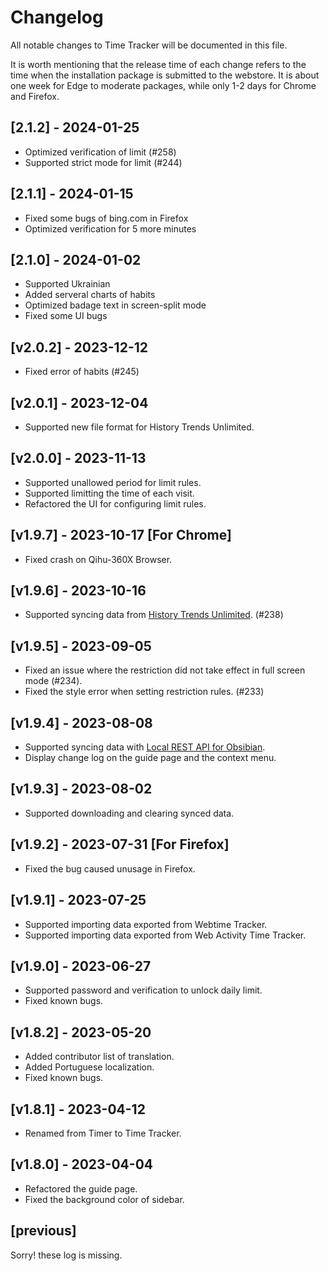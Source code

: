 # Changelog

All notable changes to Time Tracker will be documented in this file.

It is worth mentioning that the release time of each change refers to the time when the installation package is submitted to the webstore. It is about one week for Edge to moderate packages, while only 1-2 days for Chrome and Firefox.

## [2.1.2] - 2024-01-25

- Optimized verification of limit (#258)
- Supported strict mode for limit (#244)

## [2.1.1] - 2024-01-15

- Fixed some bugs of bing.com in Firefox
- Optimized verification for 5 more minutes

## [2.1.0] - 2024-01-02

- Supported Ukrainian
- Added serveral charts of habits
- Optimized badage text in screen-split mode
- Fixed some UI bugs

## [v2.0.2] - 2023-12-12

- Fixed error of habits (#245)

## [v2.0.1] - 2023-12-04

- Supported new file format for History Trends Unlimited.

## [v2.0.0] - 2023-11-13

- Supported unallowed period for limit rules.
- Supported limitting the time of each visit.
- Refactored the UI for configuring limit rules.

## [v1.9.7] - 2023-10-17 [For Chrome]

- Fixed crash on Qihu-360X Browser.

## [v1.9.6] - 2023-10-16

- Supported syncing data from [History Trends Unlimited](https://chrome.google.com/webstore/detail/history-trends-unlimited/pnmchffiealhkdloeffcdnbgdnedheme). (#238)

## [v1.9.5] - 2023-09-05

- Fixed an issue where the restriction did not take effect in full screen mode (#234).
- Fixed the style error when setting restriction rules. (#233)

## [v1.9.4] - 2023-08-08

- Supported syncing data with [Local REST API for Obsibian](https://github.com/coddingtonbear/obsidian-local-rest-api).
- Display change log on the guide page and the context menu.

## [v1.9.3] - 2023-08-02

- Supported downloading and clearing synced data.

## [v1.9.2] - 2023-07-31 [For Firefox]

- Fixed the bug caused unusage in Firefox.

## [v1.9.1] - 2023-07-25

- Supported importing data exported from Webtime Tracker.
- Supported importing data exported from Web Activity Time Tracker.

## [v1.9.0] - 2023-06-27

- Supported password and verification to unlock daily limit.
- Fixed known bugs.

## [v1.8.2] - 2023-05-20

- Added contributor list of translation.
- Added Portuguese localization.
- Fixed known bugs.

## [v1.8.1] - 2023-04-12

- Renamed from Timer to Time Tracker.

## [v1.8.0] - 2023-04-04

- Refactored the guide page.
- Fixed the background color of sidebar.

## [previous] 

Sorry! these log is missing.
